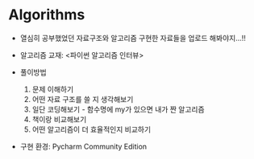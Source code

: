 # Algorithms

- 열심히 공부했었던 자료구조와 알고리즘 구현한 자료들을 업로드 해봐야지...!!

- 알고리즘 교재: <파이썬 알고리즘 인터뷰>

- 풀이방법
  1. 문제 이해하기
  2. 어떤 자료 구조를 쓸 지 생각해보기
  3. 일단 코딩해보기 - 함수명에 my가 있으면 내가 짠 알고리즘
  4. 책이랑 비교해보기
  5. 어떤 알고리즘이 더 효율적인지 비교하기

- 구현 환경: Pycharm Community Edition
